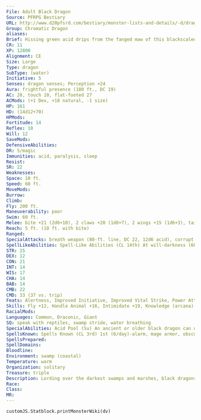 ```yaml
---
File: Adult Black Dragon
Source: PFRPG Bestiary
URL: http://www.d20pfsrd.com/bestiary/monster-lists-and-details/-d/dragon/chromatic-black/adult-black-dragon
Group: Chromatic Dragon
aliases: 
Brief: Hissing green acid drips from the fanged maw of this blackscaled, horned dragon.
CR: 11
XP: 12800
Alignment: CE
Size: Large
Type: dragon
SubType: (water)
Initiative: 5
Senses: dragon senses; Perception +24
Aura: frightful presence (180 ft., DC 19)
AC: 28, touch 10, flat-footed 27
ACMods: (+1 Dex, +18 natural, -1 size)
HP: 161
HD: (14d12+70)
HPMods: 
Fortitude: 14
Reflex: 10
Will: 12
SaveMods: 
DefensiveAbilities: 
DR: 5/magic
Immunities: acid, paralysis, sleep
Resist: 
SR: 22
Weaknesses: 
Space: 10 ft.
Speed: 60 ft.
MoveMods: 
Burrow: 
Climb: 
Fly: 200 ft.
Maneuverability: poor
Swim: 60 ft.
Melee: bite +21 (2d6+10), 2 claws +20 (1d8+7), 2 wings +15 (1d6+3), tail +15 (1d8+10)
Reach: 5 ft. (10 ft. with bite)
Ranged: 
SpecialAttacks: breath weapon (80-ft. line, DC 22, 12d6 acid), corrupt water
SpellLikeAbilities: Spell-Like Abilities (CL 14th) At will-darkness (60-ft. radius)
STR: 25
DEX: 12
CON: 21
INT: 14
WIS: 17
CHA: 14
BAB: 14
CMB: 22
CMD: 33 (37 vs. trip)
Feats: Alertness, Improved Initiative, Improved Vital Strike, Power Attack, Skill Focus (Stealth), Vital Strike, Weapon Focus (bite)
Skills: Fly +12, Handle Animal +16, Intimidate +19, Knowledge (arcana) +19, Perception +24, Spellcraft +19, Stealth +20, Swim +32
RacialMods: 
Languages: Common, Draconic, Giant
SQ: speak with reptiles, swamp stride, water breathing
SpecialAbilities: Acid Pool (Su) An ancient or older black dragon can use its breath weapon to create an acid pool as a standard action. This acid pool has a radius of 5 feet per age category of the dragon. When an acid pool is created, anyone inside its area takes an amount of damage equal to the dragon's breath weapon (Reflex half). Any creature that starts its turn touching this pool takes damage, but can make a Reflex save for half. Each round, the total damage dice of the pool is halved until the result would be less than 1d6. The acid pool floats on water, and deals damage to anything on the surface. Acidic Bite (Su) At old age, a black dragon's bite deals an additional 2d6 points of acid damage. An ancient dragon's damage increases to 4d6, and a great wrym's to 6d6. Charm Reptiles (Sp) A great wyrm black dragon can use this ability three times per day. It works as a mass charm monster spell that affects only reptilian animals. This ability is the equivalent of an 8th-level spell. Corrupt Water (Sp) Once per day an adult or older black dragon can stagnate 10 cubic feet of still water, making it foul and unable to support water-breathing life. The ability spoils liquids containing water. Liquid-based magic items (such as potions) and items in a creature's possession must succeed on a Will save (DC equal to the dragon's frightful presence) or become ruined. This ability is the equivalent of a 1st-level spell. Its range is equal to that of the dragon's frightful presence. Speak with Reptiles (Sp) A young or older black dragon gains the constant spell-like ability to speak with reptiles. This functions as speak with animals, but only with reptilian animals. Spell-Like Abilities (Sp) A black dragon gains the following spell-like abilities, usable at will upon reaching the listed age category. Juvenile-darkness (radius 10 feet per age category); Old-plant growth; Ancient-insect plague. Swamp Stride (Ex) A very young or older black dragon can move through bogs and quicksand without penalty at its normal speed. Water Breathing (Ex) A black dragon can breathe underwater indefinitely and can freely use its breath weapon, spells, and other abilities while submerged.
SpellsKnown: Spells Known (CL 3rd) 1st (6/day)-alarm, mage armor, obscuring mist 0 (at will)-dancing lights, detect magic, mending, message, read magic
SpellsPrepared: 
SpellDomains: 
Bloodline: 
Environment: swamp (coastal)
Temperature: warm
Organization: solitary
Treasure: triple
Description: Lording over the darkest swamps and marshes, black dragons are the undisputed masters of their domain, ruling through cruelty and intimidation. Those who dwell within a black dragon's reach live in fear. Black dragons tend to make their lairs in remote parts of the swamp, preferably in caves at the bottom of dark and fetid pools. Inside, they pile up their filthy treasure and sleep amid the roots and muck. Black dragons prefer their food a bit rotten and will often allow a meal to sit in a pool for days before consuming it. Black dragons prefer treasures that do not rot or decay, making their hoard, full of coins, gemstones, jewelry, and other objects made from stone or metal.
Race: 
Class: 
MR: 
---
```

```dataviewjs
customJS.Statblock.printMonsterWiki(dv)
```
